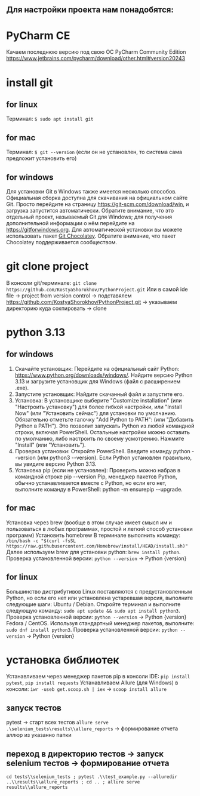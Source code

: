 ## Для настройки проекта нам понадобятся:

# PyCharm CE
Качаем последнюю версию под свою ОС PyCharm Community Edition
https://www.jetbrains.com/pycharm/download/other.html#version20243

# install git
## for linux
Терминал: `$ sudo apt install git`

## for mac
Терминал: `$ git --version` (если он не установлен, то система сама предложит установить его)

## for windows
Для установки Git в Windows также имеется несколько способов. Официальная сборка доступна для скачивания на официальном
сайте Git. Просто перейдите на страницу https://git-scm.com/download/win, и загрузка запустится автоматически. Обратите
внимание, что это отдельный проект, называемый Git для Windows; для получения дополнительной информации о нём перейдите
на https://gitforwindows.org.
Для автоматической установки вы можете использовать
пакет [Git Chocolatey](https://community.chocolatey.org/packages/git). Обратите внимание, что пакет Chocolatey
поддерживается сообществом.

# git clone project
В консоли git/терминале: `git clone https://github.com/KostyaShorokhov/PythonProject.git`
Или в самой ide file -> project from version control ->
подставялем https://github.com/KostyaShorokhov/PythonProject.git -> указываем директорию куда сокпировать -> clone

# python 3.13

## for windows
1. Скачайте установщик:
   Перейдите на официальный сайт Python: https://www.python.org/downloads/windows/.
   Найдите версию Python 3.13 и загрузите установщик для Windows (файл с расширением .exe).
2. Запустите установщик:
   Найдите скачанный файл и запустите его.
3. Установка:
   В установщике выберите "Customize installation" (или "Настроить установку") для более гибкой настройки, или "Install
   Now" (или "Установить сейчас") для установки по умолчанию.
   Обязательно отметьте галочку "Add Python to PATH": (или "Добавить Python в PATH"). Это позволит запускать Python из
   любой командной строки, включая PowerShell.
   Остальные настройки можно оставить по умолчанию, либо настроить по своему усмотрению.
   Нажмите "Install" (или "Установить").
4. Проверка установки:
   Откройте PowerShell.
   Введите команду python --version (или python3 --version).
   Если Python установлен правильно, вы увидите версию Python 3.13.
5. Установка pip (если не установлен):
   Проверить можно набрав в командной строке pip --version
   Pip, менеджер пакетов Python, обычно устанавливается вместе с Python, но если его нет, выполните команду в
   PowerShell: python -m ensurepip --upgrade.

## for mac
Установка через brew (вообще в этом случае имеет смысл им и пользоваться в любых программах, простой и легкий способ
установки программ)
Установить homebrew
В терминале выполнить команду:
`/bin/bash -c "$(curl -fsSL https://raw.githubusercontent.com/Homebrew/install/HEAD/install.sh)"`
Далее используем brew для установки python: `brew install python`.
Проверка установленной версии: `python --version` -> Python {version}

## for linux
Большинство дистрибутивов Linux поставляются с предустановленным Python, но если его нет или установлена устаревшая
версия, выполните следующие шаги:
Ubuntu / Debian. Откройте терминал и выполните следующую команду: `sudo apt update && sudo apt install python3`. Проверка
установленной версии: `python --version` -> Python {version}
Fedora / CentOS. Используя стандартный менеджер пакетов, выполните: `sudo dnf install python3`. Проверка установленной
версии: `python --version` -> Python {version}

# установка библиотек
Устанавливаем через менеджер пакетов pip в консоли IDE: `pip install pytest`, `pip install requests`
Устанавливаем Allure (для Windows) в консоли: `iwr -useb get.scoop.sh | iex` -> `scoop install allure`

## запуск тестов
pytest -> старт всех тестов
`allure serve .\selenium_tests\results\\allure_reports` -> формирование отчета аллюр из указанно папки

## переход в директорию тестов -> запуск selenium тестов -> формирование отчета
`cd tests\\selenium_tests ; pytest .\\test_example.py --alluredir ..\\results\\allure_reports ; cd .. ; allure serve results\\allure_reports`
